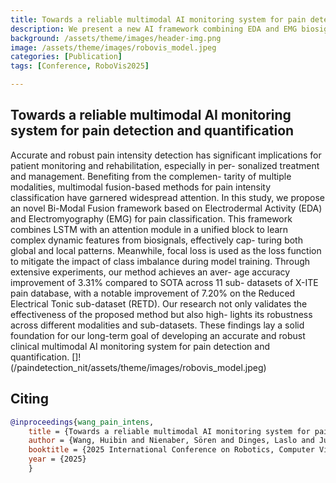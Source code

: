 ```yaml
---
title: Towards a reliable multimodal AI monitoring system for pain detection and quantification
description: We present a new AI framework combining EDA and EMG biosignals to detect pain intensity more accurately, achieving up to 7.20% better accuracy than existing methods.
background: /assets/theme/images/header-img.png
image: /assets/theme/images/robovis_model.jpeg
categories: [Publication]
tags: [Conference, RoboVis2025]

---
```


## Towards a reliable multimodal AI monitoring system for pain detection and quantification

Accurate and robust pain intensity detection has significant
implications for patient monitoring and rehabilitation, especially in per-
sonalized treatment and management. Benefiting from the complemen-
tarity of multiple modalities, multimodal fusion-based methods for pain
intensity classification have garnered widespread attention. In this study,
we propose an novel Bi-Modal Fusion framework based on Electrodermal
Activity (EDA) and Electromyography (EMG) for pain classification.
This framework combines LSTM with an attention module in a unified
block to learn complex dynamic features from biosignals, effectively cap-
turing both global and local patterns. Meanwhile, focal loss is used as
the loss function to mitigate the impact of class imbalance during model
training. Through extensive experiments, our method achieves an aver-
age accuracy improvement of 3.31% compared to SOTA across 11 sub-
datasets of X-ITE pain database, with a notable improvement of 7.20%
on the Reduced Electrical Tonic sub-dataset (RETD). Our research not
only validates the effectiveness of the proposed method but also high-
lights its robustness across different modalities and sub-datasets. These
findings lay a solid foundation for our long-term goal of developing an
accurate and robust clinical multimodal AI monitoring system for pain
detection and quantification.
[]!(/paindetection_nit/assets/theme/images/robovis_model.jpeg)

## Citing
```bibtex
@inproceedings{wang_pain_intens,
    title = {Towards a reliable multimodal AI monitoring system for pain detection and quantification},
    author = {Wang, Huibin and Nienaber, Sören and Dinges, Laslo and Jund, Magnus and Al-Hamadi, Ayoub},
    booktitle = {2025 International Conference on Robotics, Computer Vision and Intelligent Systems},
    year = {2025}
    }
```

